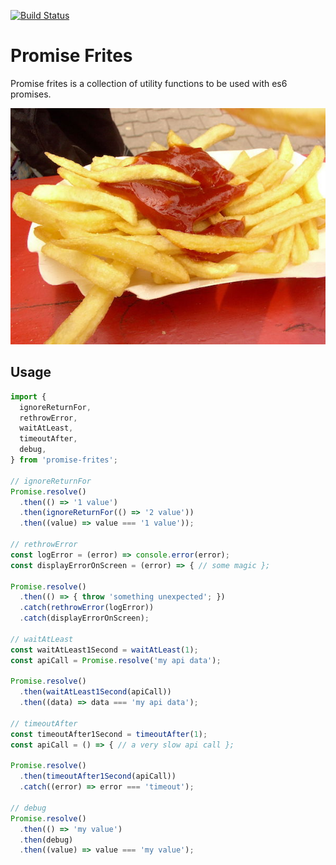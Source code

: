 [![Build Status](https://travis-ci.org/webpapaya/promise-frites.svg?branch=master)](https://travis-ci.org/webpapaya/promise-frites)

# Promise Frites

Promise frites is a collection of utility functions to be used with es6 promises.

![Image from Wikipedia](https://raw.githubusercontent.com/webpapaya/promise-frites/master/assets/promise-frites.jpg)

## Usage

```js
import {
  ignoreReturnFor,
  rethrowError,  
  waitAtLeast,
  timeoutAfter,
  debug,
} from 'promise-frites';

// ignoreReturnFor
Promise.resolve()
  .then(() => '1 value')
  .then(ignoreReturnFor(() => '2 value'))
  .then((value) => value === '1 value'));
  
// rethrowError
const logError = (error) => console.error(error);
const displayErrorOnScreen = (error) => { // some magic };

Promise.resolve()
  .then(() => { throw 'something unexpected'; })
  .catch(rethrowError(logError))
  .catch(displayErrorOnScreen);
  
// waitAtLeast
const waitAtLeast1Second = waitAtLeast(1);
const apiCall = Promise.resolve('my api data');

Promise.resolve()
  .then(waitAtLeast1Second(apiCall))
  .then((data) => data === 'my api data');
  
// timeoutAfter
const timeoutAfter1Second = timeoutAfter(1);
const apiCall = () => { // a very slow api call };

Promise.resolve()
  .then(timeoutAfter1Second(apiCall))
  .catch((error) => error === 'timeout');
  
// debug
Promise.resolve()
  .then(() => 'my value')
  .then(debug)
  .then((value) => value === 'my value');
```




